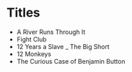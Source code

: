 # Titles

- A River Runs Through It
- Fight Club
- 12 Years a Slave
_ The Big Short
- 12 Monkeys
- The Curious Case of Benjamin Button
